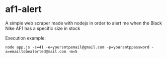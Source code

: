 # af1-alert
A simple web scraper made with nodejs in order to alert me when the Black Nike AF1 has a specific size in stock

Execution example:

```
node app.js -s=41 -e=yoursmtpemail@gmail.com -p=yoursmtppassword -a=emailtobealerted@mail.com -m=5
```
